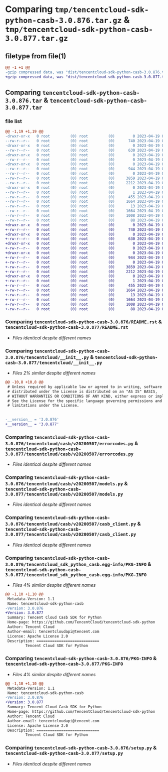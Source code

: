 # Comparing `tmp/tencentcloud-sdk-python-casb-3.0.876.tar.gz` & `tmp/tencentcloud-sdk-python-casb-3.0.877.tar.gz`

## filetype from file(1)

```diff
@@ -1 +1 @@
-gzip compressed data, was "dist/tencentcloud-sdk-python-casb-3.0.876.tar", last modified: Wed Apr 19 00:19:28 2023, max compression
+gzip compressed data, was "dist/tencentcloud-sdk-python-casb-3.0.877.tar", last modified: Wed Apr 19 09:07:41 2023, max compression
```

## Comparing `tencentcloud-sdk-python-casb-3.0.876.tar` & `tencentcloud-sdk-python-casb-3.0.877.tar`

### file list

```diff
@@ -1,19 +1,19 @@
-drwxr-xr-x   0 root         (0) root         (0)        0 2023-04-19 00:19:28.000000 tencentcloud-sdk-python-casb-3.0.876/
--rw-r--r--   0 root         (0) root         (0)      740 2023-04-19 00:19:28.000000 tencentcloud-sdk-python-casb-3.0.876/README.rst
-drwxr-xr-x   0 root         (0) root         (0)        0 2023-04-19 00:19:28.000000 tencentcloud-sdk-python-casb-3.0.876/tencentcloud/
--rw-r--r--   0 root         (0) root         (0)      630 2023-04-19 00:19:28.000000 tencentcloud-sdk-python-casb-3.0.876/tencentcloud/__init__.py
-drwxr-xr-x   0 root         (0) root         (0)        0 2023-04-19 00:19:28.000000 tencentcloud-sdk-python-casb-3.0.876/tencentcloud/casb/
--rw-r--r--   0 root         (0) root         (0)        0 2023-04-19 00:19:28.000000 tencentcloud-sdk-python-casb-3.0.876/tencentcloud/casb/__init__.py
-drwxr-xr-x   0 root         (0) root         (0)        0 2023-04-19 00:19:28.000000 tencentcloud-sdk-python-casb-3.0.876/tencentcloud/casb/v20200507/
--rw-r--r--   0 root         (0) root         (0)      944 2023-04-19 00:19:28.000000 tencentcloud-sdk-python-casb-3.0.876/tencentcloud/casb/v20200507/errorcodes.py
--rw-r--r--   0 root         (0) root         (0)        0 2023-04-19 00:19:28.000000 tencentcloud-sdk-python-casb-3.0.876/tencentcloud/casb/v20200507/__init__.py
--rw-r--r--   0 root         (0) root         (0)     3859 2023-04-19 00:19:28.000000 tencentcloud-sdk-python-casb-3.0.876/tencentcloud/casb/v20200507/models.py
--rw-r--r--   0 root         (0) root         (0)     2212 2023-04-19 00:19:28.000000 tencentcloud-sdk-python-casb-3.0.876/tencentcloud/casb/v20200507/casb_client.py
-drwxr-xr-x   0 root         (0) root         (0)        0 2023-04-19 00:19:28.000000 tencentcloud-sdk-python-casb-3.0.876/tencentcloud_sdk_python_casb.egg-info/
--rw-r--r--   0 root         (0) root         (0)        1 2023-04-19 00:19:28.000000 tencentcloud-sdk-python-casb-3.0.876/tencentcloud_sdk_python_casb.egg-info/dependency_links.txt
--rw-r--r--   0 root         (0) root         (0)      455 2023-04-19 00:19:28.000000 tencentcloud-sdk-python-casb-3.0.876/tencentcloud_sdk_python_casb.egg-info/SOURCES.txt
--rw-r--r--   0 root         (0) root         (0)     1664 2023-04-19 00:19:28.000000 tencentcloud-sdk-python-casb-3.0.876/tencentcloud_sdk_python_casb.egg-info/PKG-INFO
--rw-r--r--   0 root         (0) root         (0)       13 2023-04-19 00:19:28.000000 tencentcloud-sdk-python-casb-3.0.876/tencentcloud_sdk_python_casb.egg-info/top_level.txt
--rw-r--r--   0 root         (0) root         (0)     1664 2023-04-19 00:19:28.000000 tencentcloud-sdk-python-casb-3.0.876/PKG-INFO
--rw-r--r--   0 root         (0) root         (0)     1008 2023-04-19 00:19:28.000000 tencentcloud-sdk-python-casb-3.0.876/setup.py
--rw-r--r--   0 root         (0) root         (0)       88 2023-04-19 00:19:28.000000 tencentcloud-sdk-python-casb-3.0.876/setup.cfg
+drwxr-xr-x   0 root         (0) root         (0)        0 2023-04-19 09:07:41.000000 tencentcloud-sdk-python-casb-3.0.877/
+-rw-r--r--   0 root         (0) root         (0)      740 2023-04-19 09:07:41.000000 tencentcloud-sdk-python-casb-3.0.877/README.rst
+drwxr-xr-x   0 root         (0) root         (0)        0 2023-04-19 09:07:41.000000 tencentcloud-sdk-python-casb-3.0.877/tencentcloud/
+-rw-r--r--   0 root         (0) root         (0)      630 2023-04-19 09:07:41.000000 tencentcloud-sdk-python-casb-3.0.877/tencentcloud/__init__.py
+drwxr-xr-x   0 root         (0) root         (0)        0 2023-04-19 09:07:41.000000 tencentcloud-sdk-python-casb-3.0.877/tencentcloud/casb/
+-rw-r--r--   0 root         (0) root         (0)        0 2023-04-19 09:07:41.000000 tencentcloud-sdk-python-casb-3.0.877/tencentcloud/casb/__init__.py
+drwxr-xr-x   0 root         (0) root         (0)        0 2023-04-19 09:07:41.000000 tencentcloud-sdk-python-casb-3.0.877/tencentcloud/casb/v20200507/
+-rw-r--r--   0 root         (0) root         (0)      944 2023-04-19 09:07:41.000000 tencentcloud-sdk-python-casb-3.0.877/tencentcloud/casb/v20200507/errorcodes.py
+-rw-r--r--   0 root         (0) root         (0)        0 2023-04-19 09:07:41.000000 tencentcloud-sdk-python-casb-3.0.877/tencentcloud/casb/v20200507/__init__.py
+-rw-r--r--   0 root         (0) root         (0)     3859 2023-04-19 09:07:41.000000 tencentcloud-sdk-python-casb-3.0.877/tencentcloud/casb/v20200507/models.py
+-rw-r--r--   0 root         (0) root         (0)     2212 2023-04-19 09:07:41.000000 tencentcloud-sdk-python-casb-3.0.877/tencentcloud/casb/v20200507/casb_client.py
+drwxr-xr-x   0 root         (0) root         (0)        0 2023-04-19 09:07:41.000000 tencentcloud-sdk-python-casb-3.0.877/tencentcloud_sdk_python_casb.egg-info/
+-rw-r--r--   0 root         (0) root         (0)        1 2023-04-19 09:07:41.000000 tencentcloud-sdk-python-casb-3.0.877/tencentcloud_sdk_python_casb.egg-info/dependency_links.txt
+-rw-r--r--   0 root         (0) root         (0)      455 2023-04-19 09:07:41.000000 tencentcloud-sdk-python-casb-3.0.877/tencentcloud_sdk_python_casb.egg-info/SOURCES.txt
+-rw-r--r--   0 root         (0) root         (0)     1664 2023-04-19 09:07:41.000000 tencentcloud-sdk-python-casb-3.0.877/tencentcloud_sdk_python_casb.egg-info/PKG-INFO
+-rw-r--r--   0 root         (0) root         (0)       13 2023-04-19 09:07:41.000000 tencentcloud-sdk-python-casb-3.0.877/tencentcloud_sdk_python_casb.egg-info/top_level.txt
+-rw-r--r--   0 root         (0) root         (0)     1664 2023-04-19 09:07:41.000000 tencentcloud-sdk-python-casb-3.0.877/PKG-INFO
+-rw-r--r--   0 root         (0) root         (0)     1008 2023-04-19 09:07:41.000000 tencentcloud-sdk-python-casb-3.0.877/setup.py
+-rw-r--r--   0 root         (0) root         (0)       88 2023-04-19 09:07:41.000000 tencentcloud-sdk-python-casb-3.0.877/setup.cfg
```

### Comparing `tencentcloud-sdk-python-casb-3.0.876/README.rst` & `tencentcloud-sdk-python-casb-3.0.877/README.rst`

 * *Files identical despite different names*

### Comparing `tencentcloud-sdk-python-casb-3.0.876/tencentcloud/__init__.py` & `tencentcloud-sdk-python-casb-3.0.877/tencentcloud/__init__.py`

 * *Files 2% similar despite different names*

```diff
@@ -10,8 +10,8 @@
 # Unless required by applicable law or agreed to in writing, software
 # distributed under the License is distributed on an "AS IS" BASIS,
 # WITHOUT WARRANTIES OR CONDITIONS OF ANY KIND, either express or implied.
 # See the License for the specific language governing permissions and
 # limitations under the License.
 
 
-__version__ = '3.0.876'
+__version__ = '3.0.877'
```

### Comparing `tencentcloud-sdk-python-casb-3.0.876/tencentcloud/casb/v20200507/errorcodes.py` & `tencentcloud-sdk-python-casb-3.0.877/tencentcloud/casb/v20200507/errorcodes.py`

 * *Files identical despite different names*

### Comparing `tencentcloud-sdk-python-casb-3.0.876/tencentcloud/casb/v20200507/models.py` & `tencentcloud-sdk-python-casb-3.0.877/tencentcloud/casb/v20200507/models.py`

 * *Files identical despite different names*

### Comparing `tencentcloud-sdk-python-casb-3.0.876/tencentcloud/casb/v20200507/casb_client.py` & `tencentcloud-sdk-python-casb-3.0.877/tencentcloud/casb/v20200507/casb_client.py`

 * *Files identical despite different names*

### Comparing `tencentcloud-sdk-python-casb-3.0.876/tencentcloud_sdk_python_casb.egg-info/PKG-INFO` & `tencentcloud-sdk-python-casb-3.0.877/tencentcloud_sdk_python_casb.egg-info/PKG-INFO`

 * *Files 4% similar despite different names*

```diff
@@ -1,10 +1,10 @@
 Metadata-Version: 1.1
 Name: tencentcloud-sdk-python-casb
-Version: 3.0.876
+Version: 3.0.877
 Summary: Tencent Cloud Casb SDK for Python
 Home-page: https://github.com/TencentCloud/tencentcloud-sdk-python
 Author: Tencent Cloud
 Author-email: tencentcloudapi@tencent.com
 License: Apache License 2.0
 Description: ============================
         Tencent Cloud SDK for Python
```

### Comparing `tencentcloud-sdk-python-casb-3.0.876/PKG-INFO` & `tencentcloud-sdk-python-casb-3.0.877/PKG-INFO`

 * *Files 4% similar despite different names*

```diff
@@ -1,10 +1,10 @@
 Metadata-Version: 1.1
 Name: tencentcloud-sdk-python-casb
-Version: 3.0.876
+Version: 3.0.877
 Summary: Tencent Cloud Casb SDK for Python
 Home-page: https://github.com/TencentCloud/tencentcloud-sdk-python
 Author: Tencent Cloud
 Author-email: tencentcloudapi@tencent.com
 License: Apache License 2.0
 Description: ============================
         Tencent Cloud SDK for Python
```

### Comparing `tencentcloud-sdk-python-casb-3.0.876/setup.py` & `tencentcloud-sdk-python-casb-3.0.877/setup.py`

 * *Files identical despite different names*

